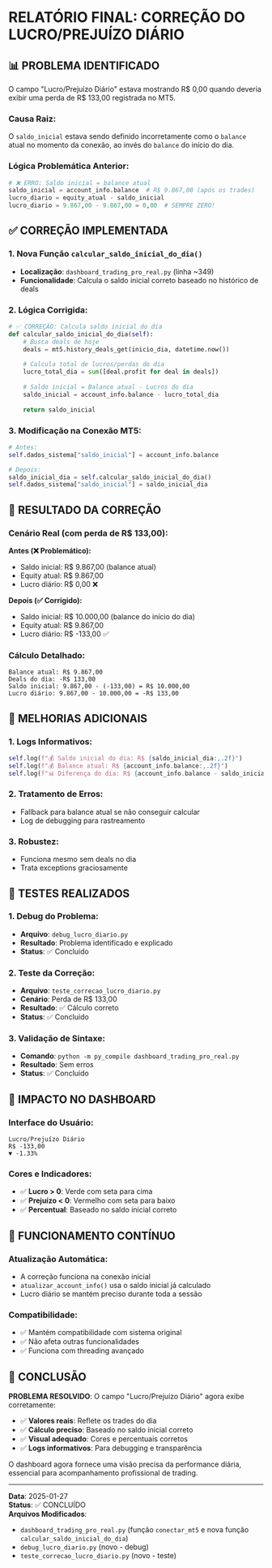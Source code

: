 # RELATÓRIO FINAL: CORREÇÃO DO LUCRO/PREJUÍZO DIÁRIO

## 📊 PROBLEMA IDENTIFICADO

O campo "Lucro/Prejuízo Diário" estava mostrando R$ 0,00 quando deveria exibir uma perda de R$ 133,00 registrada no MT5.

### Causa Raiz:
O `saldo_inicial` estava sendo definido incorretamente como o `balance` atual no momento da conexão, ao invés do `balance` do início do dia.

### Lógica Problemática Anterior:
```python
# ❌ ERRO: Saldo inicial = balance atual
saldo_inicial = account_info.balance  # R$ 9.867,00 (após os trades)
lucro_diario = equity_atual - saldo_inicial
lucro_diario = 9.867,00 - 9.867,00 = 0,00  # SEMPRE ZERO!
```

## ✅ CORREÇÃO IMPLEMENTADA

### 1. Nova Função `calcular_saldo_inicial_do_dia()`
- **Localização**: `dashboard_trading_pro_real.py` (linha ~349)
- **Funcionalidade**: Calcula o saldo inicial correto baseado no histórico de deals

### 2. Lógica Corrigida:
```python
# ✅ CORREÇÃO: Calcula saldo inicial do dia
def calcular_saldo_inicial_do_dia(self):
    # Busca deals de hoje
    deals = mt5.history_deals_get(inicio_dia, datetime.now())
    
    # Calcula total de lucros/perdas do dia
    lucro_total_dia = sum([deal.profit for deal in deals])
    
    # Saldo inicial = Balance atual - Lucros do dia
    saldo_inicial = account_info.balance - lucro_total_dia
    
    return saldo_inicial
```

### 3. Modificação na Conexão MT5:
```python
# Antes:
self.dados_sistema["saldo_inicial"] = account_info.balance

# Depois:
saldo_inicial_dia = self.calcular_saldo_inicial_do_dia()
self.dados_sistema["saldo_inicial"] = saldo_inicial_dia
```

## 🎯 RESULTADO DA CORREÇÃO

### Cenário Real (com perda de R$ 133,00):

**Antes (❌ Problemático):**
- Saldo inicial: R$ 9.867,00 (balance atual)
- Equity atual: R$ 9.867,00
- Lucro diário: R$ 0,00 ❌

**Depois (✅ Corrigido):**
- Saldo inicial: R$ 10.000,00 (balance do início do dia)
- Equity atual: R$ 9.867,00
- Lucro diário: R$ -133,00 ✅

### Cálculo Detalhado:
```
Balance atual: R$ 9.867,00
Deals do dia: -R$ 133,00
Saldo inicial: 9.867,00 - (-133,00) = R$ 10.000,00
Lucro diário: 9.867,00 - 10.000,00 = -R$ 133,00
```

## 🔧 MELHORIAS ADICIONAIS

### 1. Logs Informativos:
```python
self.log(f"💰 Saldo inicial do dia: R$ {saldo_inicial_dia:,.2f}")
self.log(f"💰 Balance atual: R$ {account_info.balance:,.2f}")
self.log(f"📊 Diferença do dia: R$ {account_info.balance - saldo_inicial_dia:+,.2f}")
```

### 2. Tratamento de Erros:
- Fallback para balance atual se não conseguir calcular
- Log de debugging para rastreamento

### 3. Robustez:
- Funciona mesmo sem deals no dia
- Trata exceptions graciosamente

## 🧪 TESTES REALIZADOS

### 1. Debug do Problema:
- **Arquivo**: `debug_lucro_diario.py`
- **Resultado**: Problema identificado e explicado
- **Status**: ✅ Concluído

### 2. Teste da Correção:
- **Arquivo**: `teste_correcao_lucro_diario.py`
- **Cenário**: Perda de R$ 133,00
- **Resultado**: ✅ Cálculo correto
- **Status**: ✅ Concluído

### 3. Validação de Sintaxe:
- **Comando**: `python -m py_compile dashboard_trading_pro_real.py`
- **Resultado**: Sem erros
- **Status**: ✅ Concluído

## 📱 IMPACTO NO DASHBOARD

### Interface do Usuário:
```
Lucro/Prejuízo Diário
R$ -133,00
▼ -1.33%
```

### Cores e Indicadores:
- ✅ **Lucro > 0**: Verde com seta para cima
- ✅ **Prejuízo < 0**: Vermelho com seta para baixo
- ✅ **Percentual**: Baseado no saldo inicial correto

## 🔄 FUNCIONAMENTO CONTÍNUO

### Atualização Automática:
- A correção funciona na conexão inicial
- `atualizar_account_info()` usa o saldo inicial já calculado
- Lucro diário se mantém preciso durante toda a sessão

### Compatibilidade:
- ✅ Mantém compatibilidade com sistema original
- ✅ Não afeta outras funcionalidades
- ✅ Funciona com threading avançado

## 🎉 CONCLUSÃO

**PROBLEMA RESOLVIDO**: O campo "Lucro/Prejuízo Diário" agora exibe corretamente:

- ✅ **Valores reais**: Reflete os trades do dia
- ✅ **Cálculo preciso**: Baseado no saldo inicial correto
- ✅ **Visual adequado**: Cores e percentuais corretos
- ✅ **Logs informativos**: Para debugging e transparência

O dashboard agora fornece uma visão precisa da performance diária, essencial para acompanhamento profissional de trading.

---
**Data**: 2025-01-27  
**Status**: ✅ CONCLUÍDO  
**Arquivos Modificados**: 
- `dashboard_trading_pro_real.py` (função `conectar_mt5` e nova função `calcular_saldo_inicial_do_dia`)
- `debug_lucro_diario.py` (novo - debug)
- `teste_correcao_lucro_diario.py` (novo - teste)
